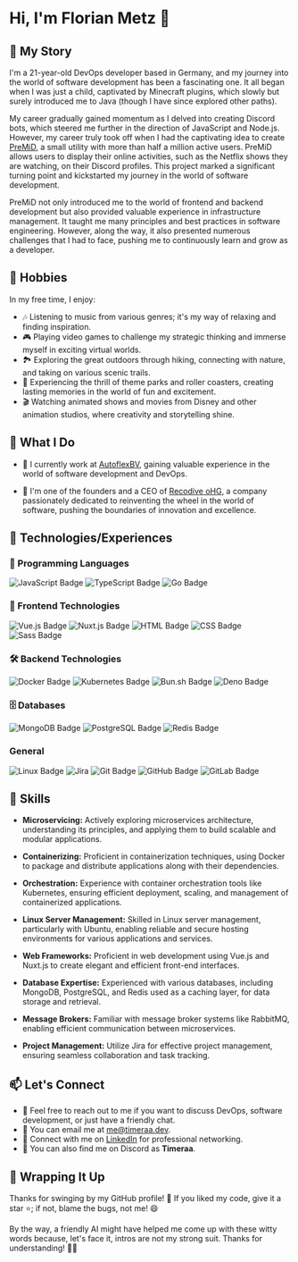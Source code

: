 # Hi, I'm Florian Metz 👋

## 📖 My Story

I'm a 21-year-old DevOps developer based in Germany, and my journey into the world of software development has been a fascinating one. It all began when I was just a child, captivated by Minecraft plugins, which slowly but surely introduced me to Java (though I have since explored other paths).

My career gradually gained momentum as I delved into creating Discord bots, which steered me further in the direction of JavaScript and Node.js. However, my career truly took off when I had the captivating idea to create [PreMiD](https://premid.app), a small utility with more than half a million active users. PreMiD allows users to display their online activities, such as the Netflix shows they are watching, on their Discord profiles. This project marked a significant turning point and kickstarted my journey in the world of software development.

PreMiD not only introduced me to the world of frontend and backend development but also provided valuable experience in infrastructure management. It taught me many principles and best practices in software engineering. However, along the way, it also presented numerous challenges that I had to face, pushing me to continuously learn and grow as a developer.

## 🌟 Hobbies

In my free time, I enjoy:

- 🎶 Listening to music from various genres; it's my way of relaxing and finding inspiration.
- 🎮 Playing video games to challenge my strategic thinking and immerse myself in exciting virtual worlds.
- 🏞️ Exploring the great outdoors through hiking, connecting with nature, and taking on various scenic trails.
- 🎢 Experiencing the thrill of theme parks and roller coasters, creating lasting memories in the world of fun and excitement.
- 🎬 Watching animated shows and movies from Disney and other animation studios, where creativity and storytelling shine.

## 🚀 What I Do

- 🔧 I currently work at [AutoflexBV](https://github.com/AutoflexBV), gaining valuable experience in the world of software development and DevOps.

- 💼 I'm one of the founders and a CEO of [Recodive oHG](https://recodive.com/), a company passionately dedicated to reinventing the wheel in the world of software, pushing the boundaries of innovation and excellence.

## 💼 Technologies/Experiences

### 🔧 Programming Languages

![JavaScript Badge](https://img.shields.io/badge/-JavaScript-F7DF1E?style=flat&logo=javascript&logoColor=black)
![TypeScript Badge](https://img.shields.io/badge/-TypeScript-007ACC?style=flat&logo=typescript&logoColor=white)
![Go Badge](https://img.shields.io/badge/-Go-00ADD8?style=flat&logo=go&logoColor=white)

### 🎨 Frontend Technologies

![Vue.js Badge](https://img.shields.io/badge/-Vue.js-4FC08D?style=flat&logo=vue.js&logoColor=white)
![Nuxt.js Badge](https://img.shields.io/badge/-Nuxt.js-00C58E?style=flat&logo=nuxt.js&logoColor=white)
![HTML Badge](https://img.shields.io/badge/-HTML-E34F26?style=flat&logo=html5&logoColor=white)
![CSS Badge](https://img.shields.io/badge/-CSS-1572B6?style=flat&logo=css3&logoColor=white)
![Sass Badge](https://img.shields.io/badge/-Sass-CC6699?style=flat&logo=sass&logoColor=white)

### 🛠️ Backend Technologies

![Docker Badge](https://img.shields.io/badge/-Docker-2496ED?style=flat&logo=docker&logoColor=white)
![Kubernetes Badge](https://img.shields.io/badge/-Kubernetes-326CE5?style=flat&logo=kubernetes&logoColor=white)
![Bun.sh Badge](https://img.shields.io/badge/-Bun-%23f7eeda?style=flat&logo=bun&logoColor=black)
![Deno Badge](https://img.shields.io/badge/-Deno-000000?style=flat&logo=deno&logoColor=white)

### 🗄️ Databases

![MongoDB Badge](https://img.shields.io/badge/-MongoDB-47A248?style=flat&logo=mongodb&logoColor=white)
![PostgreSQL Badge](https://img.shields.io/badge/-PostgreSQL-336791?style=flat&logo=postgresql&logoColor=white)
![Redis Badge](https://img.shields.io/badge/-Redis-DC382D?style=flat&logo=redis&logoColor=white)

### General

![Linux Badge](https://img.shields.io/badge/-Linux-FCC624?style=flat&logo=linux&logoColor=black)
![Jira](https://img.shields.io/badge/-Jira-0052CC?style=flat&logo=jira&logoColor=white)
![Git Badge](https://img.shields.io/badge/-Git-F05032?style=flat&logo=git&logoColor=white)
![GitHub Badge](https://img.shields.io/badge/-GitHub-181717?style=flat&logo=github&logoColor=white)
![GitLab Badge](https://img.shields.io/badge/-GitLab-FCA121?style=flat&logo=gitlab&logoColor=white)

## 💼 Skills

- **Microservicing:** Actively exploring microservices architecture, understanding its principles, and applying them to build scalable and modular applications.

- **Containerizing:** Proficient in containerization techniques, using Docker to package and distribute applications along with their dependencies.

- **Orchestration:** Experience with container orchestration tools like Kubernetes, ensuring efficient deployment, scaling, and management of containerized applications.

- **Linux Server Management:** Skilled in Linux server management, particularly with Ubuntu, enabling reliable and secure hosting environments for various applications and services.

- **Web Frameworks:** Proficient in web development using Vue.js and Nuxt.js to create elegant and efficient front-end interfaces.

- **Database Expertise:** Experienced with various databases, including MongoDB, PostgreSQL, and Redis used as a caching layer, for data storage and retrieval.

- **Message Brokers:** Familiar with message broker systems like RabbitMQ, enabling efficient communication between microservices.

- **Project Management:** Utilize Jira for effective project management, ensuring seamless collaboration and task tracking.

## 📫 Let's Connect

- 💬 Feel free to reach out to me if you want to discuss DevOps, software development, or just have a friendly chat.
- 📧 You can email me at [me@timeraa.dev](mailto:me@timeraa.dev).
- 🔗 Connect with me on [LinkedIn](https://www.linkedin.com/in/Timeraa) for professional networking.
- 💬 You can also find me on Discord as **Timeraa**.

## 🚀 Wrapping It Up

Thanks for swinging by my GitHub profile! 🚀 If you liked my code, give it a star ⭐️; if not, blame the bugs, not me! 😄

By the way, a friendly AI might have helped me come up with these witty words because, let's face it, intros are not my strong suit. Thanks for understanding! 🤖✨

